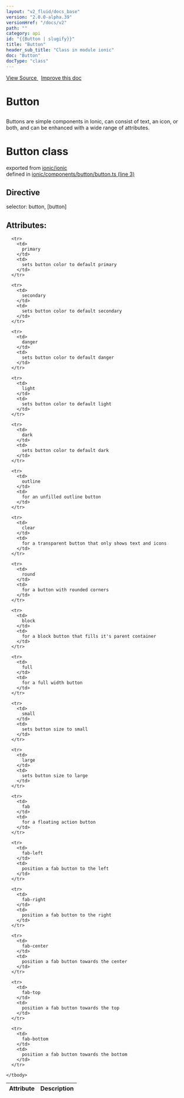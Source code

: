 ```yaml
---
layout: "v2_fluid/docs_base"
version: "2.0.0-alpha.39"
versionHref: "/docs/v2"
path: ""
category: api
id: "{{Button | slugify}}"
title: "Button"
header_sub_title: "Class in module ionic"
doc: "Button"
docType: "class"
---
```




<div class="improve-docs">
  <a href='http://github.com/driftyco/ionic2/tree/master/ionic/components/button/button.ts#L2'>
    View Source
  </a>
  &nbsp;
  <a href='http://github.com/driftyco/ionic2/edit/master/ionic/components/button/button.ts#L2'>
    Improve this doc
  </a>

  <!-- TODO(drewrygh, perrygovier): render this block in the correct location, markup identical to component docs -->

</div>




<h1 class="api-title">

  Button



</h1>





<p>Buttons are simple components in Ionic, can consist of text, an icon, or both, and can be enhanced with a wide range of attributes.</p>





<h1 class="class export">Button <span class="type">class</span></h1>
<p class="module">exported from <a href='undefined'>ionic/ionic</a><br/>
defined in <a href="https://github.com/driftyco/ionic2/tree/master/ionic/components/button/button.ts#L3-L94">ionic/components/button/button.ts (line 3)</a>
</p>
<h2>Directive</h2>
  <span>selector: button, [button]</span>


  <h2>Attributes:</h2>
  <table class="table" style="margin:0;">
    <thead>
      <tr>
        <th>Attribute</th>
        <th>Description</th>
      </tr>
    </thead>
    <tbody>
      
      <tr>
        <td>
          primary
        </td>
        <td>
          sets button color to default primary
        </td>
      </tr>
      
      <tr>
        <td>
          secondary
        </td>
        <td>
          sets button color to default secondary
        </td>
      </tr>
      
      <tr>
        <td>
          danger
        </td>
        <td>
          sets button color to default danger
        </td>
      </tr>
      
      <tr>
        <td>
          light
        </td>
        <td>
          sets button color to default light
        </td>
      </tr>
      
      <tr>
        <td>
          dark
        </td>
        <td>
          sets button color to default dark
        </td>
      </tr>
      
      <tr>
        <td>
          outline
        </td>
        <td>
          for an unfilled outline button
        </td>
      </tr>
      
      <tr>
        <td>
          clear
        </td>
        <td>
          for a transparent button that only shows text and icons
        </td>
      </tr>
      
      <tr>
        <td>
          round
        </td>
        <td>
          for a button with rounded corners
        </td>
      </tr>
      
      <tr>
        <td>
          block
        </td>
        <td>
          for a block button that fills it's parent container
        </td>
      </tr>
      
      <tr>
        <td>
          full
        </td>
        <td>
          for a full width button
        </td>
      </tr>
      
      <tr>
        <td>
          small
        </td>
        <td>
          sets button size to small
        </td>
      </tr>
      
      <tr>
        <td>
          large
        </td>
        <td>
          sets button size to large
        </td>
      </tr>
      
      <tr>
        <td>
          fab
        </td>
        <td>
          for a floating action button
        </td>
      </tr>
      
      <tr>
        <td>
          fab-left
        </td>
        <td>
          position a fab button to the left
        </td>
      </tr>
      
      <tr>
        <td>
          fab-right
        </td>
        <td>
          position a fab button to the right
        </td>
      </tr>
      
      <tr>
        <td>
          fab-center
        </td>
        <td>
          position a fab button towards the center
        </td>
      </tr>
      
      <tr>
        <td>
          fab-top
        </td>
        <td>
          position a fab button towards the top
        </td>
      </tr>
      
      <tr>
        <td>
          fab-bottom
        </td>
        <td>
          position a fab button towards the bottom
        </td>
      </tr>
      
    </tbody>
  </table>




